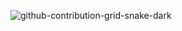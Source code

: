 ![github-contribution-grid-snake-dark](https://github.com/nikilodiym/nikilodiym/assets/134860909/fb658821-008e-4503-8c86-3fe9253778b8)
